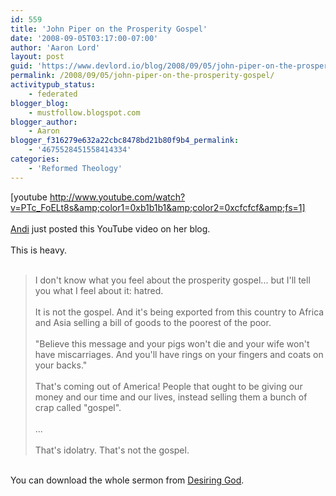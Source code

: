 ```yaml
---
id: 559
title: 'John Piper on the Prosperity Gospel'
date: '2008-09-05T03:17:00-07:00'
author: 'Aaron Lord'
layout: post
guid: 'https://www.devlord.io/blog/2008/09/05/john-piper-on-the-prosperity-gospel/'
permalink: /2008/09/05/john-piper-on-the-prosperity-gospel/
activitypub_status:
    - federated
blogger_blog:
    - mustfollow.blogspot.com
blogger_author:
    - Aaron
blogger_f316279e632a22cbc8478bd21b80f9b4_permalink:
    - '4675528451558414334'
categories:
    - 'Reformed Theology'
---
```


[youtube http://www.youtube.com/watch?v=PTc_FoELt8s&amp;color1=0xb1b1b1&amp;color2=0xcfcfcf&amp;fs=1]<br /><br /><a href="http://make-it-do.blogspot.com/2008/09/john-piper-and-prosperity-gospel.html">Andi</a> just posted this YouTube video on her blog.<br /><br />This is heavy.<br /><br /><blockquote>I don't know what you feel about the prosperity gospel... but I'll tell you what I feel about it: hatred.<br /><br />It is not the gospel. And it's being exported from this country to Africa and Asia selling a bill of goods to the poorest of the poor.<br /><br />"Believe this message and your pigs won't die and your wife won't have miscarriages. And you'll have rings on your fingers and coats on your backs."<br /><br />That's coming out of America! People that ought to be giving our money and our time and our lives, instead selling them a bunch of crap called "gospel".<br /><br />...<br /><br />That's idolatry. That's not the gospel.</blockquote><br />You can download the whole sermon from <a href="http://www.desiringgod.org/ResourceLibrary/RecentlyAdded/2186_Where_Is_God_UCF/">Desiring God</a>.<div class="blogger-post-footer"><img width='1' height='1' src='https://blogger.googleusercontent.com/tracker/2602771351651662379-4675528451558414334?l=mustfollow.blogspot.com' alt='' /></div>